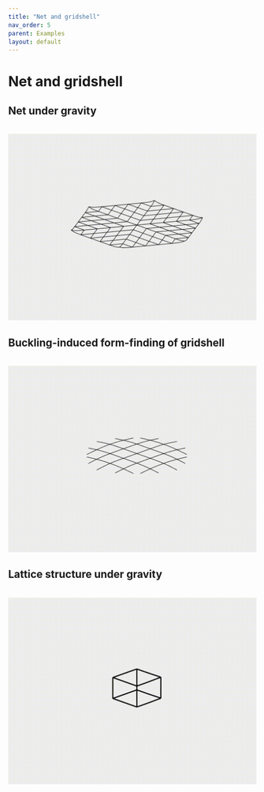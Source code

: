 ```yaml
---
title: "Net and gridshell"
nav_order: 5
parent: Examples
layout: default
---
```


# Net and gridshell

## Net under gravity
<br/><img src='../assets/videos/net_1.gif' width="600">

## Buckling-induced form-finding of gridshell
<br/><img src='../assets/videos/net_2.gif' width="600">

## Lattice structure under gravity
<br/><img src='../assets/videos/net_3.gif' width="600">


